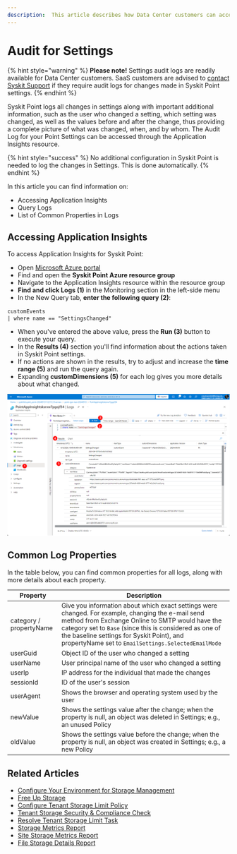 ```yaml
---
description:  This article describes how Data Center customers can access the audit log for all changes made in Syskit Point settings. 
---
```


# Audit for Settings

{% hint style="warning" %}
**Please note!** Settings audit logs are readily available for Data Center customers. SaaS customers are advised to [contact Syskit Support]() if they require audit logs for changes made in Syskit Point settings.
{% endhint %}

Syskit Point logs all changes in settings along with important additional information, such as the user who changed a setting, which setting was changed, as well as the values before and after the change, thus providing a complete picture of what was changed, when, and by whom. The Audit Log for your Point Settings can be accessed through the Application Insights resource.

{% hint style="success" %}
No additional configuration in Syskit Point is needed to log the changes in Settings. This is done automatically. 
{% endhint %}

In this article you can find information on:

* Accessing Application Insights
* Query Logs 
* List of Common Properties in Logs

## Accessing Application Insights

To access Application Insights for Syskit Point:
* Open [Microsoft Azure portal](https://portal.azure.com/#home)
* Find and open the **Syskit Point Azure resource group**
* Navigate to the Application Insights resource within the resource group
* **Find and click Logs (1)** in the Monitoring section in the left-side menu
* In the New Query tab, **enter the following query (2)**:

```
customEvents
| where name == "SettingsChanged"
```

* When you've entered the above value, press the **Run (3)** button to execute your query. 
* In the **Results (4)** section you'll find information about the actions taken in Syskit Point settings.
* If no actions are shown in the results, try to adjust and increase the **time range (5)** and run the query again. 
* Expanding **customDimensions (5)** for each log gives you more details about what changed.

![Application Insights - Run Query](../.gitbook/assets/settings-audit-run-query.png)

## Common Log Properties

In the table below, you can find common properties for all logs, along with more details about each property.

| Property | Description |
| --- | --- |
| category / propertyName | Give you information about which exact settings were changed. For example, changing the e-mail send method from Exchange Online to SMTP would have the category set to  `Base` (since this is considered as one of the baseline settings for Syskit Point), and propertyName set to `EmailSettings.SelectedEmailMode` | 
| userGuid | Object ID of the user who changed a setting |
| userName | User principal name of the user who changed a setting |
| userIp | IP address for the individual that made the changes |
| sessionId | ID of the user's session | 
| userAgent | Shows the browser and operating system used by the user |
| newValue | Shows the settings value after the change; when the property is null, an object was deleted in Settings; e.g., an unused Policy |
| oldValue | Shows the settings value before the change; when the property is null, an object was created in Settings; e.g., a new Policy | 

## Related Articles

* [Configure Your Environment for Storage Management](../configuration/configure-point-for-storage-management.md)
* [Free Up Storage](../storage-management/free-up-storage.md)
* [Configure Tenant Storage Limit Policy](../governance-and-automation/automated-workflows/tenant-storage-admin.md)
* [Tenant Storage Security & Compliance Check](../governance-and-automation/security-compliance-checks/tenant-storage.md)
* [Resolve Tenant Storage Limit Task](../point-collaborators/resolve-governance-tasks/tenant-storage-limit.md)
* [Storage Metrics Report](../storage-management/storage-reports.md)
* [Site Storage Metrics Report](../storage-management/storage-reports.md#site-storage-metrics)
* [File Storage Details Report](../storage-management/storage-reports.md#file-storage-details)
